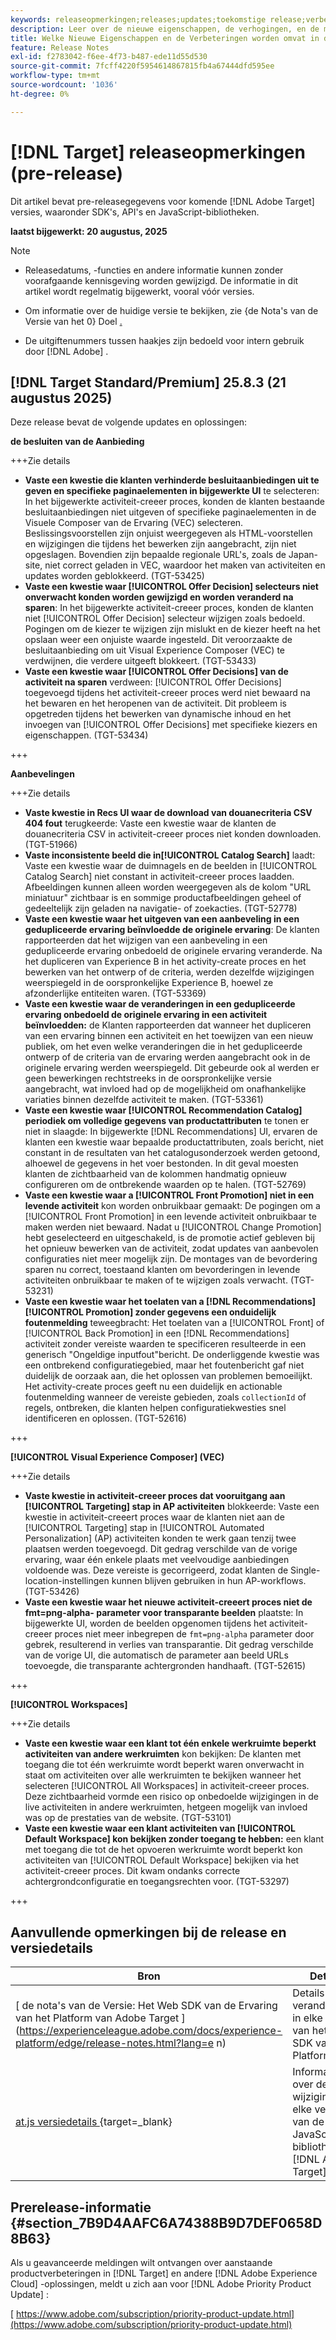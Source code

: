 ```yaml
---
keywords: releaseopmerkingen;releases;updates;toekomstige release;verbeteringen;nieuwe functies;oplossingen;updates;vooruitgave;vroege toegang
description: Leer over de nieuwe eigenschappen, de verhogingen, en de moeilijke situaties inbegrepen in de aanstaande versie van  [!DNL Target], met inbegrip van SDKs, APIs, en de bibliotheken van JavaScript.
title: Welke Nieuwe Eigenschappen en de Verbeteringen worden omvat in de aanstaande  [!DNL Target]  Versie?
feature: Release Notes
exl-id: f2783042-f6ee-4f73-b487-ede11d55d530
source-git-commit: 7fcff4220f5954614867815fb4a67444dfd595ee
workflow-type: tm+mt
source-wordcount: '1036'
ht-degree: 0%

---
```


# [!DNL Target] releaseopmerkingen (pre-release)

Dit artikel bevat pre-releasegegevens voor komende [!DNL Adobe Target] versies, waaronder SDK&#39;s, API&#39;s en JavaScript-bibliotheken.

**laatst bijgewerkt: 20 augustus, 2025**

>[!NOTE]
>
>* Releasedatums, -functies en andere informatie kunnen zonder voorafgaande kennisgeving worden gewijzigd. De informatie in dit artikel wordt regelmatig bijgewerkt, vooral vóór versies.
>
>* Om informatie over de huidige versie te bekijken, zie {de Nota&#39;s van de Versie van het 0} Doel [.](release-notes.md)
>
>* De uitgiftenummers tussen haakjes zijn bedoeld voor intern gebruik door [!DNL Adobe] .

## [!DNL Target Standard/Premium] 25.8.3 (21 augustus 2025)

Deze release bevat de volgende updates en oplossingen:

**de besluiten van de Aanbieding**

+++Zie details
* **Vaste een kwestie die klanten verhinderde besluitaanbiedingen uit te geven en specifieke paginaelementen in bijgewerkte UI** te selecteren: In het bijgewerkte activiteit-creeer proces, konden de klanten bestaande besluitaanbiedingen niet uitgeven of specifieke paginaelementen in de Visuele Composer van de Ervaring (VEC) selecteren. Beslissingsvoorstellen zijn onjuist weergegeven als HTML-voorstellen en wijzigingen die tijdens het bewerken zijn aangebracht, zijn niet opgeslagen. Bovendien zijn bepaalde regionale URL&#39;s, zoals de Japan-site, niet correct geladen in VEC, waardoor het maken van activiteiten en updates worden geblokkeerd. (TGT-53425)
* **Vaste een kwestie waar [!UICONTROL Offer Decision] selecteurs niet onverwacht konden worden gewijzigd en worden veranderd na sparen**: In het bijgewerkte activiteit-creeer proces, konden de klanten niet [!UICONTROL Offer Decision] selecteur wijzigen zoals bedoeld. Pogingen om de kiezer te wijzigen zijn mislukt en de kiezer heeft na het opslaan weer een onjuiste waarde ingesteld. Dit veroorzaakte de besluitaanbieding om uit Visual Experience Composer (VEC) te verdwijnen, die verdere uitgeeft blokkeert. (TGT-53433)
* **Vaste een kwestie waar [!UICONTROL Offer Decisions] van de activiteit na sparen** verdween: [!UICONTROL Offer Decisions] toegevoegd tijdens het activiteit-creeer proces werd niet bewaard na het bewaren en het heropenen van de activiteit. Dit probleem is opgetreden tijdens het bewerken van dynamische inhoud en het invoegen van [!UICONTROL Offer Decisions] met specifieke kiezers en eigenschappen. (TGT-53434)

+++

**Aanbevelingen**

+++Zie details
* **Vaste kwestie in Recs UI waar de download van douanecriteria CSV 404 fout** terugkeerde: Vaste een kwestie waar de klanten de douanecriteria CSV in activiteit-creeer proces niet konden downloaden. (TGT-51966)
* **Vaste inconsistente beeld die in[!UICONTROL Catalog Search]** laadt: Vaste een kwestie waar de duimnagels en de beelden in [!UICONTROL &#x200B; Catalog Search] niet constant in activiteit-creeer proces laadden. Afbeeldingen kunnen alleen worden weergegeven als de kolom &quot;URL miniatuur&quot; zichtbaar is en sommige productafbeeldingen geheel of gedeeltelijk zijn geladen na navigatie- of zoekacties. (TGT-52778)
* **Vaste een kwestie waar het uitgeven van een aanbeveling in een gedupliceerde ervaring beïnvloedde de originele ervaring**: De klanten rapporteerden dat het wijzigen van een aanbeveling in een gedupliceerde ervaring onbedoeld de originele ervaring veranderde. Na het dupliceren van Experience B in het activity-create proces en het bewerken van het ontwerp of de criteria, werden dezelfde wijzigingen weerspiegeld in de oorspronkelijke Experience B, hoewel ze afzonderlijke entiteiten waren. (TGT-53369)
* **Vaste een kwestie waar de veranderingen in een gedupliceerde ervaring onbedoeld de originele ervaring in een activiteit beïnvloedden:** de Klanten rapporteerden dat wanneer het dupliceren van een ervaring binnen een activiteit en het toewijzen van een nieuw publiek, om het even welke veranderingen die in het gedupliceerde ontwerp of de criteria van de ervaring werden aangebracht ook in de originele ervaring werden weerspiegeld. Dit gebeurde ook al werden er geen bewerkingen rechtstreeks in de oorspronkelijke versie aangebracht, wat invloed had op de mogelijkheid om onafhankelijke variaties binnen dezelfde activiteit te maken. (TGT-53361)
* **Vaste een kwestie waar [!UICONTROL Recommendation Catalog] periodiek om volledige gegevens van productattributen** te tonen er niet in slaagde: In bijgewerkte [!DNL Recommendations] UI, ervaren de klanten een kwestie waar bepaalde productattributen, zoals bericht, niet constant in de resultaten van het catalogusonderzoek werden getoond, alhoewel de gegevens in het voer bestonden. In dit geval moesten klanten de zichtbaarheid van de kolommen handmatig opnieuw configureren om de ontbrekende waarden op te halen. (TGT-52769)
* **Vaste een kwestie waar a [!UICONTROL Front Promotion] niet in een levende activiteit** kon worden onbruikbaar gemaakt: De pogingen om a [!UICONTROL Front Promotion] in een levende activiteit onbruikbaar te maken werden niet bewaard. Nadat u [!UICONTROL Change Promotion] hebt geselecteerd en uitgeschakeld, is de promotie actief gebleven bij het opnieuw bewerken van de activiteit, zodat updates van aanbevolen configuraties niet meer mogelijk zijn. De montages van de bevordering sparen nu correct, toestaand klanten om bevorderingen in levende activiteiten onbruikbaar te maken of te wijzigen zoals verwacht. (TGT-53231)
* **Vaste een kwestie waar het toelaten van a [!DNL Recommendations] [!UICONTROL Promotion] zonder gegevens een onduidelijk foutenmelding** teweegbracht: Het toelaten van a [!UICONTROL Front] of [!UICONTROL Back Promotion] in een [!DNL Recommendations] activiteit zonder vereiste waarden te specificeren resulteerde in een generisch &quot;Ongeldige inputfout&quot;bericht. De onderliggende kwestie was een ontbrekend configuratiegebied, maar het foutenbericht gaf niet duidelijk de oorzaak aan, die het oplossen van problemen bemoeilijkt. Het activity-create proces geeft nu een duidelijk en actionable foutenmelding wanneer de vereiste gebieden, zoals `collectionId` of regels, ontbreken, die klanten helpen configuratiekwesties snel identificeren en oplossen. (TGT-52616)

+++

**[!UICONTROL Visual Experience Composer] (VEC)**

+++Zie details
* **Vaste kwestie in activiteit-creeer proces dat vooruitgang aan [!UICONTROL Targeting] stap in AP activiteiten** blokkeerde: Vaste een kwestie in activiteit-creeert proces waar de klanten niet aan de [!UICONTROL Targeting] stap in [!UICONTROL Automated Personalization] (AP) activiteiten konden te werk gaan tenzij twee plaatsen werden toegevoegd. Dit gedrag verschilde van de vorige ervaring, waar één enkele plaats met veelvoudige aanbiedingen voldoende was. Deze vereiste is gecorrigeerd, zodat klanten de Single-location-instellingen kunnen blijven gebruiken in hun AP-workflows. (TGT-53426)
* **Vaste een kwestie waar het nieuwe activiteit-creeert proces niet de fmt=png-alpha- parameter voor transparante beelden** plaatste: In bijgewerkte UI, worden de beelden opgenomen tijdens het activiteit-creeer proces niet meer inbegrepen de `fmt=png-alpha` parameter door gebrek, resulterend in verlies van transparantie. Dit gedrag verschilde van de vorige UI, die automatisch de parameter aan beeld URLs toevoegde, die transparante achtergronden handhaaft. (TGT-52615)

+++

**[!UICONTROL Workspaces]**

+++Zie details
* **Vaste een kwestie waar een klant tot één enkele werkruimte beperkt activiteiten van andere werkruimten** kon bekijken: De klanten met toegang die tot één werkruimte wordt beperkt waren onverwacht in staat om activiteiten over alle werkruimten te bekijken wanneer het selecteren [!UICONTROL All Workspaces] in activiteit-creeer proces. Deze zichtbaarheid vormde een risico op onbedoelde wijzigingen in de live activiteiten in andere werkruimten, hetgeen mogelijk van invloed was op de prestaties van de website. (TGT-53101)
* **Vaste een kwestie waar een klant activiteiten van [!UICONTROL Default Workspace] kon bekijken zonder toegang te hebben:** een klant met toegang die tot de het opvoeren werkruimte wordt beperkt kon activiteiten van [!UICONTROL Default Workspace] bekijken via het activiteit-creeer proces. Dit kwam ondanks correcte achtergrondconfiguratie en toegangsrechten voor. (TGT-53297)

+++

## Aanvullende opmerkingen bij de release en versiedetails

| Bron | Details |
|--- |--- |
| [ de nota&#39;s van de Versie: Het Web SDK van de Ervaring van het Platform van Adobe Target ] (https://experienceleague.adobe.com/docs/experience-platform/edge/release-notes.html?lang=e n) | Details over veranderingen in elke versie van het Web SDK van het Platform. |
| [ at.js versiedetails ](https://experienceleague.adobe.com/docs/target-dev/developer/client-side/at-js-implementation/target-atjs-versions.html?lang=nl-NL){target=_blank} | Informatie over de wijzigingen in elke versie van de JavaScript-bibliotheek [!DNL Adobe Target] at.js. |

## Prerelease-informatie {#section_7B9D4AAFC6A74388B9D7DEF0658D8B63}

Als u geavanceerde meldingen wilt ontvangen over aanstaande productverbeteringen in [!DNL Target] en andere [!DNL Adobe Experience Cloud] -oplossingen, meldt u zich aan voor [!DNL Adobe Priority Product Update] :

[ https://www.adobe.com/subscription/priority-product-update.html](https://www.adobe.com/subscription/priority-product-update.html)
